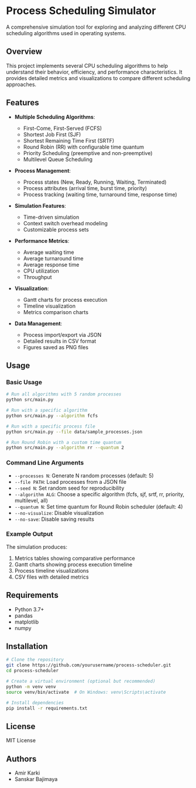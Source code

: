 # Process Scheduling Simulator

A comprehensive simulation tool for exploring and analyzing different CPU scheduling algorithms used in operating systems.

## Overview

This project implements several CPU scheduling algorithms to help understand their behavior, efficiency, and performance characteristics. It provides detailed metrics and visualizations to compare different scheduling approaches.

## Features

- **Multiple Scheduling Algorithms**:
  - First-Come, First-Served (FCFS)
  - Shortest Job First (SJF)
  - Shortest Remaining Time First (SRTF)
  - Round Robin (RR) with configurable time quantum
  - Priority Scheduling (preemptive and non-preemptive)
  - Multilevel Queue Scheduling

- **Process Management**:
  - Process states (New, Ready, Running, Waiting, Terminated)
  - Process attributes (arrival time, burst time, priority)
  - Process tracking (waiting time, turnaround time, response time)

- **Simulation Features**:
  - Time-driven simulation
  - Context switch overhead modeling
  - Customizable process sets

- **Performance Metrics**:
  - Average waiting time
  - Average turnaround time
  - Average response time
  - CPU utilization
  - Throughput

- **Visualization**:
  - Gantt charts for process execution
  - Timeline visualization
  - Metrics comparison charts

- **Data Management**:
  - Process import/export via JSON
  - Detailed results in CSV format
  - Figures saved as PNG files


## Usage

### Basic Usage

```bash
# Run all algorithms with 5 random processes
python src/main.py

# Run with a specific algorithm
python src/main.py --algorithm fcfs

# Run with a specific process file
python src/main.py --file data/sample_processes.json

# Run Round Robin with a custom time quantum
python src/main.py --algorithm rr --quantum 2
```

### Command Line Arguments

- `--processes N`: Generate N random processes (default: 5)
- `--file PATH`: Load processes from a JSON file
- `--seed N`: Set random seed for reproducibility
- `--algorithm ALG`: Choose a specific algorithm (fcfs, sjf, srtf, rr, priority, multilevel, all)
- `--quantum N`: Set time quantum for Round Robin scheduler (default: 4)
- `--no-visualize`: Disable visualization
- `--no-save`: Disable saving results

### Example Output

The simulation produces:
1. Metrics tables showing comparative performance
2. Gantt charts showing process execution timeline
3. Process timeline visualizations
4. CSV files with detailed metrics

## Requirements

- Python 3.7+
- pandas
- matplotlib
- numpy

## Installation

```bash
# Clone the repository
git clone https://github.com/yourusername/process-scheduler.git
cd process-scheduler

# Create a virtual environment (optional but recommended)
python -m venv venv
source venv/bin/activate  # On Windows: venv\Scripts\activate

# Install dependencies
pip install -r requirements.txt
```

## License

MIT License

## Authors
- Amir Karki
- Sanskar Bajimaya
